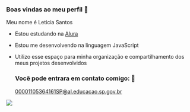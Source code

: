 ### Boas vindas ao meu perfil 💙

Meu nome é Leticia Santos

- Estou estudando na [Alura](https://www.alura.com.br)
- Estou me desenvolvendo na linguagem JavaScript
- Utilizo esse espaço para minha organização e compartilhamento dos meus projetos desenvolvidos

  ### Você pode entrara em contato comigo: 📧

  00001105364161SP@al.educacao.sp.gov.br

 ![]( https://media1.tenor.com/m/_t6rRbfUL1kAAAAC/family.gif )
